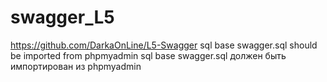 # swagger_L5
https://github.com/DarkaOnLine/L5-Swagger
sql base swagger.sql should be imported from phpmyadmin
sql base swagger.sql должен быть импортирован из phpmyadmin
